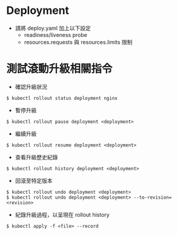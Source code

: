 # Deployment

* 請將 deploy.yaml 加上以下設定  
    * readiness/liveness probe
    * resources.requests 與 resources.limits 限制

# 測試滾動升級相關指令

* 確認升級狀況

```
$ kubectl rollout status deployment nginx
```

* 暫停升級

```
$ kubectl rollout pause deployment <deployment>
```

* 繼續升級

```
$ kubectl rollout resume deployment <deployment>
```

* 查看升級歷史紀錄

```
$ kubectl rollout history deployment <deployment>
```

* 回滾至特定版本

```
$ kubectl rollout undo deployment <deployment>
$ kubectl rollout undo deployment <deployment> --to-revision=<revision>
```

* 紀錄升級過程，以呈現在 rollout history

```
$ kubectl apply -f <file> --record
```